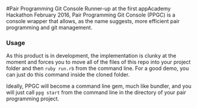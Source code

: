 #Pair Programming Git Console
Runner-up at the first appAcademy Hackathon February 2016, Pair Programming Git Console (PPGC)
is a console wrapper that allows, as the name suggests, more efficient pair programming and git
management.

### Usage
As this product is in development, the implementation is clunky at the moment and forces you to
move all of the files of this repo into your project folder and then `ruby run.rb` from the
command line. For a good demo, you can just do this command inside the cloned folder.

Ideally, PPGC will become a command line gem, much like bundler, and you will just call
`ppg start` from the command line in the directory of your pair programming project.
